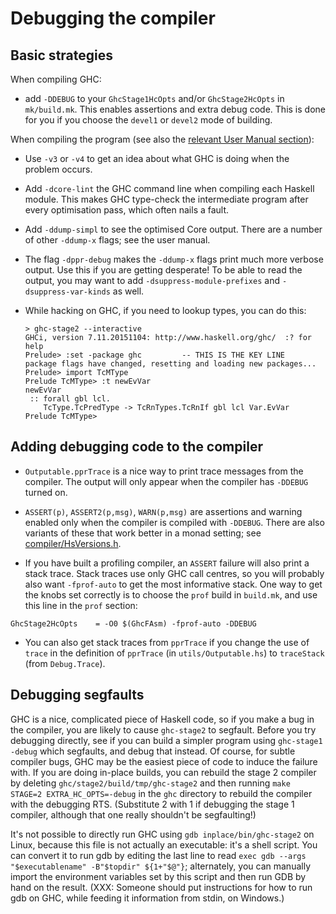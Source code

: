 # Debugging the compiler


## Basic strategies



When compiling GHC:


- add `-DDEBUG` to your `GhcStage1HcOpts` and/or `GhcStage2HcOpts` in `mk/build.mk`.  This enables assertions and extra debug code. This is done for you if you choose the `devel1` or `devel2` mode of building.


When compiling the program (see also the [relevant User Manual section](http://www.haskell.org/ghc/docs/latest/html/users_guide/options-debugging.html)):


- Use `-v3` or `-v4` to get an idea about what GHC is doing when the problem occurs.

- Add `-dcore-lint` the GHC command line when compiling each Haskell module.  This makes GHC type-check the intermediate program after every optimisation pass, which often nails a fault.

- Add `-ddump-simpl` to see the optimised Core output.  There are a number of other `-ddump-x` flags; see the user manual.

- The flag `-dppr-debug` makes the `-ddump-x` flags print much more verbose output.  Use this if you are getting desperate! To be able to read the output, you may want to add `-dsuppress-module-prefixes` and `-dsuppress-var-kinds` as well.

- While hacking on GHC, if you need to lookup types, you can do this:

  ```wiki
  > ghc-stage2 --interactive
  GHCi, version 7.11.20151104: http://www.haskell.org/ghc/  :? for help
  Prelude> :set -package ghc         -- THIS IS THE KEY LINE
  package flags have changed, resetting and loading new packages...
  Prelude> import TcMType
  Prelude TcMType> :t newEvVar
  newEvVar
   :: forall gbl lcl.
      TcType.TcPredType -> TcRnTypes.TcRnIf gbl lcl Var.EvVar
  Prelude TcMType> 
  ```

## Adding debugging code to the compiler


- `Outputable.pprTrace` is a nice way to print trace messages from the compiler. The output will only appear when the compiler has `-DDEBUG` turned on.

- `ASSERT(p)`, `ASSERT2(p,msg)`, `WARN(p,msg)` are assertions and warning enabled only when the compiler is compiled with `-DDEBUG`.  There are also variants of these that work better in a monad setting; see [compiler/HsVersions.h](/trac/ghc/browser/ghc/compiler/HsVersions.h).

- If you have built a profiling compiler, an `ASSERT` failure will also print a stack trace. Stack traces use only GHC call centres, so you will probably also want `-fprof-auto` to get the most informative stack. One way to get the knobs set correctly is to choose the `prof` build in `build.mk`, and use this line in the `prof` section:

```wiki
GhcStage2HcOpts    = -O0 $(GhcFAsm) -fprof-auto -DDEBUG
```

- You can also get stack traces from `pprTrace` if you change the use of `trace` in the definition of `pprTrace` (in `utils/Outputable.hs`) to `traceStack` (from `Debug.Trace`).

## Debugging segfaults



GHC is a nice, complicated piece of Haskell code, so if you make a bug in the compiler, you are likely to cause `ghc-stage2` to segfault. Before you try debugging directly, see if you can build a simpler program using `ghc-stage1 -debug` which segfaults, and debug that instead. Of course, for subtle compiler bugs, GHC may be the easiest piece of code to induce the failure with. If you are doing in-place builds, you can rebuild the stage 2 compiler by deleting `ghc/stage2/build/tmp/ghc-stage2` and then running `make STAGE=2 EXTRA_HC_OPTS=-debug` in the `ghc` directory to rebuild the compiler with the debugging RTS. (Substitute 2 with 1 if debugging the stage 1 compiler, although that one really shouldn't be segfaulting!)



It's not possible to directly run GHC using `gdb inplace/bin/ghc-stage2` on Linux, because this file is not actually an executable: it's a shell script. You can convert it to run gdb by editing the last line to read `exec gdb --args "$executablename" -B"$topdir" ${1+"$@"}`; alternately, you can manually import the environment variables set by this script and then run GDB by hand on the result. (XXX: Someone should put instructions for how to run gdb on GHC, while feeding it information from stdin, on Windows.)


